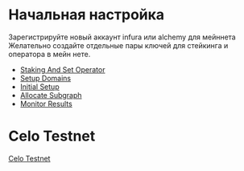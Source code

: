 # Начальная настройка
Зарегистрируйте новый аккаунт infura или alchemy для мейннета
Желательно создайте отдельные пары ключей для стейкинга и оператора в мейн нете.

- [Staking And Set Operator](Staking%20And%20Set%20Operator.md)
- [Setup Domains](Setup%20Domains.md)
- [Initial Setup](Initial%20Setup.md)
- [Allocate Subgraph](Allocate%20Subgraph.md)
- [Monitor Results](Monitor%20Results.md)

# Celo Testnet
[Celo Testnet](Celo%20Testnet.md)
